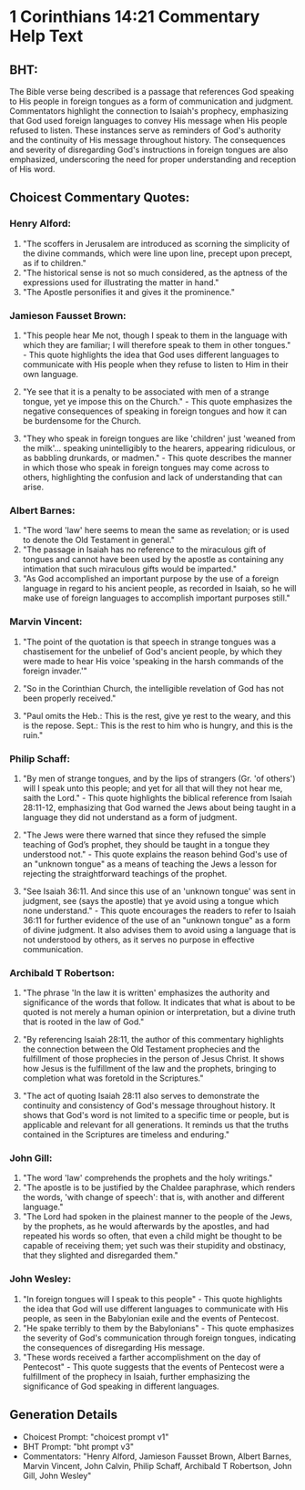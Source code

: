 # 1 Corinthians 14:21 Commentary Help Text

## BHT:
The Bible verse being described is a passage that references God speaking to His people in foreign tongues as a form of communication and judgment. Commentators highlight the connection to Isaiah's prophecy, emphasizing that God used foreign languages to convey His message when His people refused to listen. These instances serve as reminders of God's authority and the continuity of His message throughout history. The consequences and severity of disregarding God's instructions in foreign tongues are also emphasized, underscoring the need for proper understanding and reception of His word.

## Choicest Commentary Quotes:
### Henry Alford:
1. "The scoffers in Jerusalem are introduced as scorning the simplicity of the divine commands, which were line upon line, precept upon precept, as if to children."
2. "The historical sense is not so much considered, as the aptness of the expressions used for illustrating the matter in hand."
3. "The Apostle personifies it and gives it the prominence."

### Jamieson Fausset Brown:
1. "This people hear Me not, though I speak to them in the language with which they are familiar; I will therefore speak to them in other tongues." - This quote highlights the idea that God uses different languages to communicate with His people when they refuse to listen to Him in their own language.

2. "Ye see that it is a penalty to be associated with men of a strange tongue, yet ye impose this on the Church." - This quote emphasizes the negative consequences of speaking in foreign tongues and how it can be burdensome for the Church.

3. "They who speak in foreign tongues are like 'children' just 'weaned from the milk'... speaking unintelligibly to the hearers, appearing ridiculous, or as babbling drunkards, or madmen." - This quote describes the manner in which those who speak in foreign tongues may come across to others, highlighting the confusion and lack of understanding that can arise.

### Albert Barnes:
1. "The word 'law' here seems to mean the same as revelation; or is used to denote the Old Testament in general."
2. "The passage in Isaiah has no reference to the miraculous gift of tongues and cannot have been used by the apostle as containing any intimation that such miraculous gifts would be imparted."
3. "As God accomplished an important purpose by the use of a foreign language in regard to his ancient people, as recorded in Isaiah, so he will make use of foreign languages to accomplish important purposes still."

### Marvin Vincent:
1. "The point of the quotation is that speech in strange tongues was a chastisement for the unbelief of God's ancient people, by which they were made to hear His voice 'speaking in the harsh commands of the foreign invader.'" 

2. "So in the Corinthian Church, the intelligible revelation of God has not been properly received."

3. "Paul omits the Heb.: This is the rest, give ye rest to the weary, and this is the repose. Sept.: This is the rest to him who is hungry, and this is the ruin."

### Philip Schaff:
1. "By men of strange tongues, and by the lips of strangers (Gr. 'of others') will I speak unto this people; and yet for all that will they not hear me, saith the Lord." - This quote highlights the biblical reference from Isaiah 28:11-12, emphasizing that God warned the Jews about being taught in a language they did not understand as a form of judgment.

2. "The Jews were there warned that since they refused the simple teaching of God’s prophet, they should be taught in a tongue they understood not." - This quote explains the reason behind God's use of an "unknown tongue" as a means of teaching the Jews a lesson for rejecting the straightforward teachings of the prophet.

3. "See Isaiah 36:11. And since this use of an 'unknown tongue' was sent in judgment, see (says the apostle) that ye avoid using a tongue which none understand." - This quote encourages the readers to refer to Isaiah 36:11 for further evidence of the use of an "unknown tongue" as a form of divine judgment. It also advises them to avoid using a language that is not understood by others, as it serves no purpose in effective communication.

### Archibald T Robertson:
1. "The phrase 'In the law it is written' emphasizes the authority and significance of the words that follow. It indicates that what is about to be quoted is not merely a human opinion or interpretation, but a divine truth that is rooted in the law of God." 

2. "By referencing Isaiah 28:11, the author of this commentary highlights the connection between the Old Testament prophecies and the fulfillment of those prophecies in the person of Jesus Christ. It shows how Jesus is the fulfillment of the law and the prophets, bringing to completion what was foretold in the Scriptures."

3. "The act of quoting Isaiah 28:11 also serves to demonstrate the continuity and consistency of God's message throughout history. It shows that God's word is not limited to a specific time or people, but is applicable and relevant for all generations. It reminds us that the truths contained in the Scriptures are timeless and enduring."

### John Gill:
1. "The word 'law' comprehends the prophets and the holy writings." 
2. "The apostle is to be justified by the Chaldee paraphrase, which renders the words, 'with change of speech': that is, with another and different language." 
3. "The Lord had spoken in the plainest manner to the people of the Jews, by the prophets, as he would afterwards by the apostles, and had repeated his words so often, that even a child might be thought to be capable of receiving them; yet such was their stupidity and obstinacy, that they slighted and disregarded them."

### John Wesley:
1. "In foreign tongues will I speak to this people" - This quote highlights the idea that God will use different languages to communicate with His people, as seen in the Babylonian exile and the events of Pentecost.
2. "He spake terribly to them by the Babylonians" - This quote emphasizes the severity of God's communication through foreign tongues, indicating the consequences of disregarding His message.
3. "These words received a farther accomplishment on the day of Pentecost" - This quote suggests that the events of Pentecost were a fulfillment of the prophecy in Isaiah, further emphasizing the significance of God speaking in different languages.


## Generation Details
- Choicest Prompt: "choicest prompt v1"
- BHT Prompt: "bht prompt v3"
- Commentators: "Henry Alford, Jamieson Fausset Brown, Albert Barnes, Marvin Vincent, John Calvin, Philip Schaff, Archibald T Robertson, John Gill, John Wesley"
